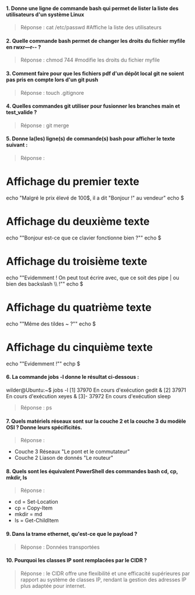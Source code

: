 
#### 1. Donne une ligne de commande bash qui permet de lister la liste des utilisateurs d'un système Linux
> Réponse : cat /etc/passwd #Affiche la liste des utilisateurs

#### 2. Quelle commande bash permet de changer les droits du fichier myfile en rwxr—r-- ?
> Réponse : chmod 744 #modifie les droits du fichier myfile

#### 3. Comment faire pour que les fichiers pdf d'un dépôt local git ne soient pas pris en compte lors d'un git push
> Réponse : touch .gitignore 

#### 4. Quelles commandes git utiliser pour fusionner les branches main et test_valide ?
> Réponse : git merge

#### 5. Donne la(les) ligne(s) de commande(s) bash pour afficher le texte suivant :

> Réponse : 
# Affichage du premier texte
echo "Malgré le prix élevé de 100\$, il a dit \"Bonjour !\" au vendeur"
echo $ 

# Affichage du deuxième texte
echo "\"Bonjour est-ce que ce clavier fonctionne bien ?\""
echo $

# Affichage du troisième texte
echo "\"Evidemment ! On peut tout écrire avec, que ce soit des pipe | ou bien des backslash \\\\ !\""
echo $

# Affichage du quatrième texte
echo "\"Même des tildes ~ ?\""
echo $

# Affichage du cinquième texte
echo "\"Evidemment !\""
echp $

#### 6. La commande jobs -l donne le résultat ci-dessous :
wilder@Ubuntu:~$ jobs -l
[1]  37970 En cours d'exécution   gedit &
[2]  37971 En cours d'exécution   xeyes &
[3]- 37972 En cours d'exécution   sleep
> Réponse : ps

#### 7. Quels matériels réseaux sont sur la couche 2 et la couche 3 du modèle OSI ? Donne leurs spécificités.
> Réponse :
 - Couche 3 Réseaux "Le pont et le commutateur"  
 - Couche 2 Liason de donnés "Le routeur"

#### 8. Quels sont les équivalent PowerShell des commandes bash cd, cp, mkdir, ls
> Réponse : 
- cd = Set-Location 
- cp = Copy-Item 
- mkdir = md 
- ls = Get-ChildItem

#### 9. Dans la trame ethernet, qu'est-ce que le payload ?
> Réponse : Données transportées 

#### 10.  Pourquoi les classes IP sont remplacées par le CIDR ?
> Réponse : le CIDR offre une flexibilité et une efficacité supérieures par rapport au système de classes IP, rendant la gestion des adresses IP plus adaptée pour internet. 
